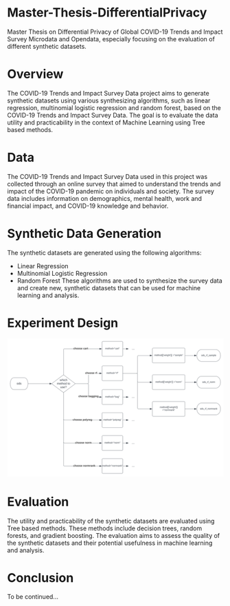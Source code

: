 # Master-Thesis-DifferentialPrivacy
Master Thesis on Differential Privacy of Global COVID-19 Trends and Impact Survey Microdata and Opendata, especially focusing on the evaluation of different synthetic datasets.

# Overview
The COVID-19 Trends and Impact Survey Data project aims to generate synthetic datasets using various synthesizing algorithms, such as linear regression, multinomial logistic regression and random forest, based on the COVID-19 Trends and Impact Survey Data. The goal is to evaluate the data utility and practicability in the context of Machine Learning using Tree based methods.

# Data
The COVID-19 Trends and Impact Survey Data used in this project was collected through an online survey that aimed to understand the trends and impact of the COVID-19 pandemic on individuals and society. The survey data includes information on demographics, mental health, work and financial impact, and COVID-19 knowledge and behavior.

# Synthetic Data Generation
The synthetic datasets are generated using the following algorithms:

- Linear Regression
- Multinomial Logistic Regression
- Random Forest
These algorithms are used to synthesize the survey data and create new, synthetic datasets that can be used for machine learning and analysis.

# Experiment Design
![My Image](https://github.com/CodeYueXiong/Master-Thesis-SyntheticDataGeneration/blob/master/workflow-of-design.svg)

# Evaluation
The utility and practicability of the synthetic datasets are evaluated using Tree based methods. These methods include decision trees, random forests, and gradient boosting. The evaluation aims to assess the quality of the synthetic datasets and their potential usefulness in machine learning and analysis.

# Conclusion
To be continued...

